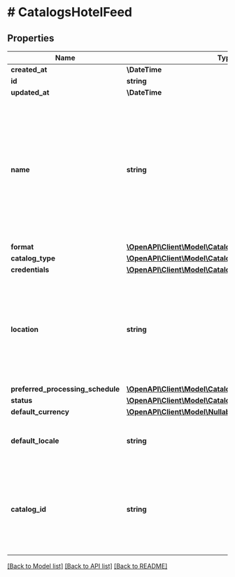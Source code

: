 # # CatalogsHotelFeed

## Properties

Name | Type | Description | Notes
------------ | ------------- | ------------- | -------------
**created_at** | **\DateTime** |  |
**id** | **string** |  |
**updated_at** | **\DateTime** |  |
**name** | **string** | A human-friendly name associated to a given feed. This value is currently nullable due to historical reasons. It is expected to become non-nullable in the future. |
**format** | [**\OpenAPI\Client\Model\CatalogsFormat**](CatalogsFormat.md) |  |
**catalog_type** | [**\OpenAPI\Client\Model\CatalogsType**](CatalogsType.md) |  |
**credentials** | [**\OpenAPI\Client\Model\CatalogsFeedCredentials**](CatalogsFeedCredentials.md) |  |
**location** | **string** | The URL where a feed is available for download. This URL is what Pinterest will use to download a feed for processing. |
**preferred_processing_schedule** | [**\OpenAPI\Client\Model\CatalogsFeedProcessingSchedule**](CatalogsFeedProcessingSchedule.md) |  |
**status** | [**\OpenAPI\Client\Model\CatalogsStatus**](CatalogsStatus.md) |  |
**default_currency** | [**\OpenAPI\Client\Model\NullableCurrency**](NullableCurrency.md) |  |
**default_locale** | **string** | The locale used within a feed for product descriptions. |
**catalog_id** | **string** | Catalog id pertaining to the feed. If not provided, feed will use a default catalog based on type. |

[[Back to Model list]](../../README.md#models) [[Back to API list]](../../README.md#endpoints) [[Back to README]](../../README.md)
